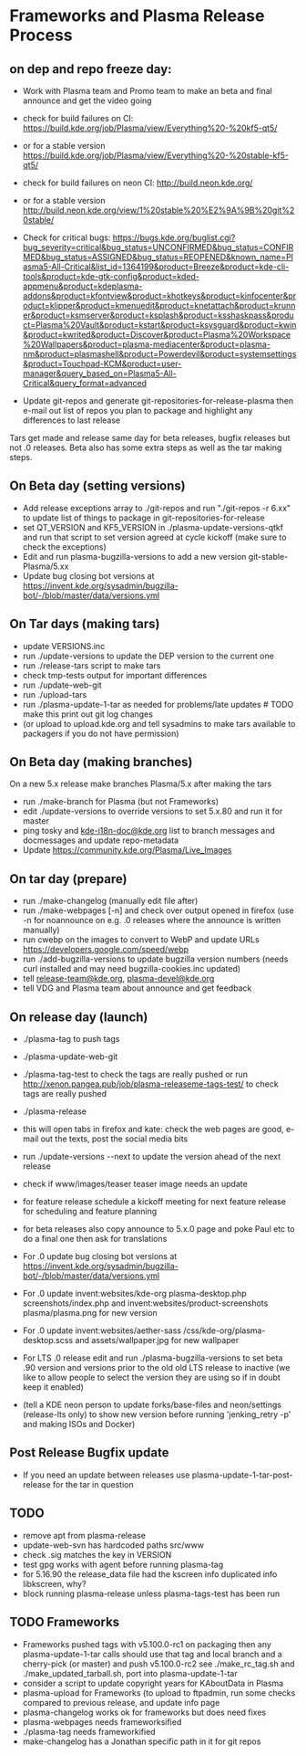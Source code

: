 <!--
    SPDX-License-Identifier: CC0-1.0
    SPDX-FileCopyrightText: 2014-2021 Jonathan Riddell <jr@jriddell.org>
    SPDX-FileCopyrightText: 2015 Harald Sitter <sitter@kde.org>
    SPDX-FileCopyrightText: 2016 David Edmundson <kde@davidedmundson.co.uk>
-->
# Frameworks and Plasma Release Process

## on dep and repo freeze day:
 - Work with Plasma team and Promo team to make an beta and final announce and get the video going

 - check for build failures on CI: https://build.kde.org/job/Plasma/view/Everything%20-%20kf5-qt5/
 - or for a stable version https://build.kde.org/job/Plasma/view/Everything%20-%20stable-kf5-qt5/
 - check for build failures on neon CI: http://build.neon.kde.org/
 - or for a stable version http://build.neon.kde.org/view/1%20stable%20%E2%9A%9B%20git%20stable/

 -  Check for critical bugs: https://bugs.kde.org/buglist.cgi?bug_severity=critical&bug_status=UNCONFIRMED&bug_status=CONFIRMED&bug_status=ASSIGNED&bug_status=REOPENED&known_name=Plasma5-All-Critical&list_id=1364199&product=Breeze&product=kde-cli-tools&product=kde-gtk-config&product=kded-appmenu&product=kdeplasma-addons&product=kfontview&product=khotkeys&product=kinfocenter&product=klipper&product=kmenuedit&product=knetattach&product=krunner&product=ksmserver&product=ksplash&product=ksshaskpass&product=Plasma%20Vault&product=kstart&product=ksysguard&product=kwin&product=kwrited&product=Discover&product=Plasma%20Workspace%20Wallpapers&product=plasma-mediacenter&product=plasma-nm&product=plasmashell&product=Powerdevil&product=systemsettings&product=Touchpad-KCM&product=user-manager&query_based_on=Plasma5-All-Critical&query_format=advanced
 -  Update git-repos and generate git-repositories-for-release-plasma then e-mail out list of repos you plan to package and highlight any differences to last release

Tars get made and release same day for beta releases, bugfix releases but not .0 releases.  Beta also has some extra steps as well as the tar making steps.

## On Beta day (setting versions)
 - Add release exceptions array to ./git-repos and run "./git-repos -r 6.xx" to update list of things to package in git-repositories-for-release
 - set QT_VERSION and KF5_VERSION in ./plasma-update-versions-qtkf and run that script to set version agreed at cycle kickoff (make sure to check the exceptions)
 - Edit and run plasma-bugzilla-versions to add a new version git-stable-Plasma/5.xx
 - Update bug closing bot versions at https://invent.kde.org/sysadmin/bugzilla-bot/-/blob/master/data/versions.yml

## On Tar days (making tars)
 - update VERSIONS.inc
 - run ./update-versions to update the DEP version to the current one
 - run ./release-tars script to make tars
 - check tmp-tests output for important differences
 - run ./update-web-git
 - run ./upload-tars
 - run ./plasma-update-1-tar as needed for problems/late updates # TODO make this print out git log changes
 - (or upload to upload.kde.org and tell sysadmins to make tars available to packagers if you do not have permission)

## On Beta day (making branches)
 On a new 5.x release make branches Plasma/5.x after making the tars

 - run ./make-branch for Plasma (but not Frameworks)
 - edit ./update-versions to override versions to set 5.x.80 and run it for master
 - ping tosky and kde-i18n-doc@kde.org list to branch messages and docmessages and update repo-metadata
 - Update https://community.kde.org/Plasma/Live_Images

## On tar day (prepare)
 - run ./make-changelog (manually edit file after)
 - run ./make-webpages [-n] and check over output opened in firefox (use -n for noannounce on e.g. .0 releases where the announce is written manually)
 - run cwebp on the images to convert to WebP and update URLs https://developers.google.com/speed/webp
 - run ./add-bugzilla-versions to update bugzilla version numbers (needs curl installed and may need bugzilla-cookies.inc updated)
 - tell release-team@kde.org, plasma-devel@kde.org
 - tell VDG and Plasma team about announce and get feedback

## On release day (launch)
 - ./plasma-tag to push tags
 - ./plasma-update-web-git
 - ./plasma-tag-test to check the tags are really pushed or run http://xenon.pangea.pub/job/plasma-releaseme-tags-test/ to check tags are really pushed
 - ./plasma-release
 - this will open tabs in firefox and kate: check the web pages are good, e-mail out the texts, post the social media bits
 - run ./update-versions --next to update the version ahead of the next release
 - check if www/images/teaser teaser image needs an update
 - for feature release schedule a kickoff meeting for next feature release for scheduling and feature planning
 - for beta releases also copy announce to 5.x.0 page and poke Paul etc to do a final one then ask for translations
 - For .0 update bug closing bot versions at https://invent.kde.org/sysadmin/bugzilla-bot/-/blob/master/data/versions.yml
 - For .0 update invent:websites/kde-org plasma-desktop.php screenshots/index.php and invent:websites/product-screenshots plasma/plasma.png  for new version
 - For .0 update invent:websites/aether-sass /css/kde-org/plasma-desktop.scss and assets/wallpaper.jpg for new wallpaper
 - For LTS .0 release edit and run ./plasma-bugzilla-versions to set beta .90 version and versions prior to the old old LTS release to inactive (we like to allow people to select the version they are using so if in doubt keep it enabled)

 - (tell a KDE neon person to update forks/base-files and neon/settings (release-lts only) to show new version before running 'jenking_retry -p' and making ISOs and Docker)

## Post Release Bugfix update
 - If you need an update between releases use plasma-update-1-tar-post-release for the tar in question

## TODO
 - remove apt from plasma-release
 - update-web-svn has hardcoded paths src/www
 - check .sig matches the key in VERSION
 - test gpg works with agent before running plasma-tag
 - for 5.16.90 the release_data file had the kscreen info duplicated info libkscreen, why?
 - block running plasma-release unless plasma-tags-test has been run

## TODO Frameworks
 - Frameworks pushed tags with v5.100.0-rc1 on packaging then any plasma-update-1-tar calls should use that tag and local branch and a cherry-pick (or master) and push v5.100.0-rc2 see ./make_rc_tag.sh and ./make_updated_tarball.sh, port into plasma-update-1-tar
 - consider a script to update copyright years for KAboutData in Plasma
 - plasma-upload for Frameworks (to upload to ftpadmin, run some checks compared to previous release, and update info page
 - plasma-changelog works ok for frameworks but does need fixes
 - plasma-webpages needs frameworksified
 - ./plasma-tag needs frameworkified
 - make-changelog has a Jonathan specific path in it for git repos
